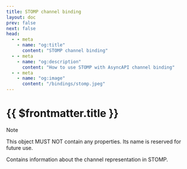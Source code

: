 ```yaml
---
title: STOMP channel binding
layout: doc
prev: false
next: false
head:
  - - meta
    - name: "og:title"
      content: "STOMP channel binding"
  - - meta
    - name: "og:description"
      content: "How to use STOMP with AsyncAPI channel binding"
  - - meta
    - name: "og:image"
      content: "/bindings/stomp.jpeg"
---
```


# {{ $frontmatter.title }}

> [!NOTE]
> This object MUST NOT contain any properties. Its name is reserved for future use.

Contains information about the channel representation in STOMP.